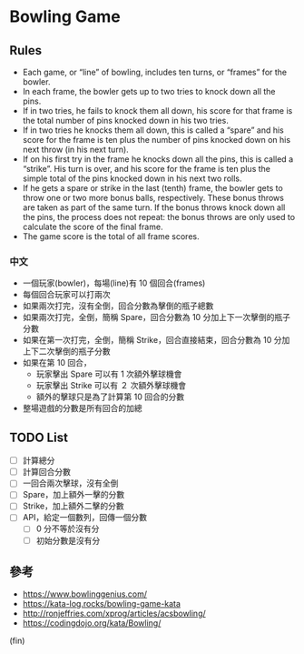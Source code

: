 # Bowling Game

## Rules

- Each game, or “line” of bowling, includes ten turns, or “frames” for the bowler.
- In each frame, the bowler gets up to two tries to knock down all the pins.
- If in two tries, he fails to knock them all down, his score for that frame is the total number of pins knocked down in
  his two tries.
- If in two tries he knocks them all down, this is called a “spare” and his score for the frame is ten plus the number
  of pins knocked down on his next throw (in his next turn).
- If on his first try in the frame he knocks down all the pins, this is called a “strike”. His turn is over, and his
  score for the frame is ten plus the simple total of the pins knocked down in his next two rolls.
- If he gets a spare or strike in the last (tenth) frame, the bowler gets to throw one or two more bonus balls,
  respectively. These bonus throws are taken as part of the same turn. If the bonus throws knock down all the pins, the
  process does not repeat: the bonus throws are only used to calculate the score of the final frame.
- The game score is the total of all frame scores.

### 中文

- 一個玩家(bowler)，每場(line)有 10 個回合(frames)
- 每個回合玩家可以打兩次
- 如果兩次打完，沒有全倒，回合分數為擊倒的瓶子總數
- 如果兩次打完，全倒，簡稱 Spare，回合分數為 10 分加上下一次擊倒的瓶子分數
- 如果在第一次打完，全倒，簡稱 Strike，回合直接結束，回合分數為 10 分加上下二次擊倒的瓶子分數
- 如果在第 10 回合，
    - 玩家擊出 Spare 可以有 1 次額外擊球機會
    - 玩家擊出 Strike 可以有 ２ 次額外擊球機會
    - 額外的擊球只是為了計算第 10 回合的分數
- 整場遊戲的分數是所有回合的加總

## TODO List

- [ ] 計算總分
- [ ] 計算回合分數
- [ ] 一回合兩次擊球，沒有全倒
- [ ] Spare，加上額外一擊的分數
- [ ] Strike，加上額外二擊的分數
- [ ] API，給定一個數列，回傳一個分數
    - [ ] 0 分不等於沒有分
    - [ ] 初始分數是沒有分

## 參考

- https://www.bowlinggenius.com/
- https://kata-log.rocks/bowling-game-kata
- http://ronjeffries.com/xprog/articles/acsbowling/
- https://codingdojo.org/kata/Bowling/

(fin)